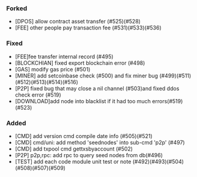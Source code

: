 ### Forked
- [DPOS] allow contract asset transfer (#525)(#528)
- [FEE] other people pay transaction fee (#531)(#533)(#536)
### Fixed
- [FEE]fee transfer internal record (#495)
- [BLOCKCHIAN] fixed export blockchain error (#498)
- [GAS] modify gas price (#501)
- [MINER] add setcoinbase check (#500) and fix miner bug (#499)(#511)(#512)(#513)(#514)(#516)
- [P2P] fixed bug that may close a nil channel (#503)and fixed ddos check error (#519)
- [DOWNLOAD]add node into blacklist if it had too much errors(#519)(#523)
### Added
- [CMD] add version cmd compile date info (#505)(#521)
- [CMD] cmd/uni: add method 'seednodes' into sub-cmd 'p2p' (#497)
- [CMD] add txpool cmd gettxsbyaccount (#502)
- [P2P] p2p,rpc: add rpc to query seed nodes from db(#496)
- [TEST] add each code module unit test or note (#492)(#493)(#504)(#508)(#507)(#509)


